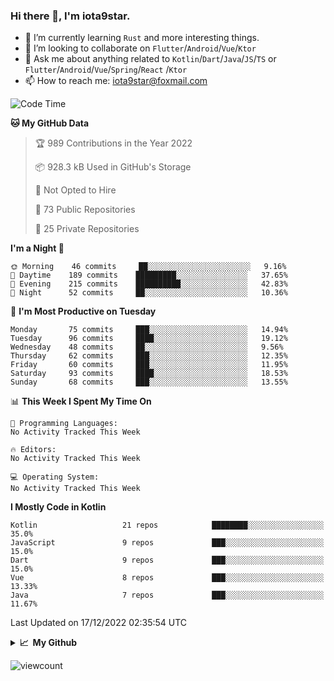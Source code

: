 ### Hi there 👋, I'm iota9star.

- 🌱 I’m currently learning `Rust` and more interesting things.
- 👯 I’m looking to collaborate on `Flutter`/`Android`/`Vue`/`Ktor`
- 💬 Ask me about anything related to `Kotlin`/`Dart`/`Java`/`JS`/`TS` or `Flutter`/`Android`/`Vue`/`Spring`/`React`
  /`Ktor`
- 📫 How to reach me: [iota9star@foxmail.com](iota9star@foxmail.com)



<!--START_SECTION:waka-->
![Code Time](http://img.shields.io/badge/Code%20Time-3%2C090%20hrs%2054%20mins-blue)

**🐱 My GitHub Data** 

> 🏆 989 Contributions in the Year 2022
 > 
> 📦 928.3 kB Used in GitHub's Storage 
 > 
> 🚫 Not Opted to Hire
 > 
> 📜 73 Public Repositories 
 > 
> 🔑 25 Private Repositories  
 > 
**I'm a Night 🦉** 

```text
🌞 Morning    46 commits     ██░░░░░░░░░░░░░░░░░░░░░░░   9.16% 
🌆 Daytime    189 commits    █████████░░░░░░░░░░░░░░░░   37.65% 
🌃 Evening    215 commits    ██████████░░░░░░░░░░░░░░░   42.83% 
🌙 Night      52 commits     ██░░░░░░░░░░░░░░░░░░░░░░░   10.36%

```
📅 **I'm Most Productive on Tuesday** 

```text
Monday       75 commits     ███░░░░░░░░░░░░░░░░░░░░░░   14.94% 
Tuesday      96 commits     ████░░░░░░░░░░░░░░░░░░░░░   19.12% 
Wednesday    48 commits     ██░░░░░░░░░░░░░░░░░░░░░░░   9.56% 
Thursday     62 commits     ███░░░░░░░░░░░░░░░░░░░░░░   12.35% 
Friday       60 commits     ███░░░░░░░░░░░░░░░░░░░░░░   11.95% 
Saturday     93 commits     ████░░░░░░░░░░░░░░░░░░░░░   18.53% 
Sunday       68 commits     ███░░░░░░░░░░░░░░░░░░░░░░   13.55%

```


📊 **This Week I Spent My Time On** 

```text
💬 Programming Languages: 
No Activity Tracked This Week

🔥 Editors: 
No Activity Tracked This Week

💻 Operating System: 
No Activity Tracked This Week

```

**I Mostly Code in Kotlin** 

```text
Kotlin                   21 repos            ████████░░░░░░░░░░░░░░░░░   35.0% 
JavaScript               9 repos             ███░░░░░░░░░░░░░░░░░░░░░░   15.0% 
Dart                     9 repos             ███░░░░░░░░░░░░░░░░░░░░░░   15.0% 
Vue                      8 repos             ███░░░░░░░░░░░░░░░░░░░░░░   13.33% 
Java                     7 repos             ███░░░░░░░░░░░░░░░░░░░░░░   11.67%

```



 Last Updated on 17/12/2022 02:35:54 UTC
<!--END_SECTION:waka-->

<details>
  <summary><b>📈&nbsp;&nbsp;My Github</b></summary>
  <br>
  <img src='https://github-profile-trophy.vercel.app/?username=iota9star'>
  <img src='https://bad-apple-github-readme.vercel.app/api?show_bg=1&username=iota9star&hide_title=true'>
  <img src='http://cr-skills-chart-widget.azurewebsites.net/api/api?username=iota9star'>
</details>


![viewcount](https://count.getloli.com/get/@iota9star?theme=rule34)
